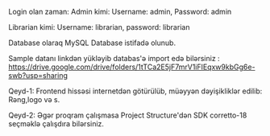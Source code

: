 Login olan zaman:
Admin kimi:
Username: admin,
Password: admin

Librarian kimi:
Username: librarian,
password: librarian

Database olaraq MySQL Database istifadə olunub.

Sample datanı linkdən yükləyib databas'ə import edə bilərsiniz : https://drive.google.com/drive/folders/1tTCa2E5jF7mrV1iFIEqxw9kbGg6e-swb?usp=sharing

Qeyd-1: Frontend hissəsi internetdən götürülüb, müəyyən dəyişikliklər edilib: Rəng,logo və s.

Qeyd-2: Əgər proqram çalışmasa Project Structure'dən SDK corretto-18 seçməklə çalışdıra bilərsiniz.
